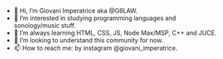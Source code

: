 - 👋 Hi, I’m Giovani Imperatrice aka @G6LAW.
- 👀 I’m interested in studying programming languages and sonology/music stuff.
- 🌱 I’m always learning HTML, CSS, JS, Node Max/MSP, C++ and JUCE.  
- 💞️ I’m looking to understand this community for now. 
- 📫 How to reach me: by instagram @giovani_imperatrice.

<!---
G6LAW/G6LAW is a ✨ special ✨ repository because its `README.md` (this file) appears on your GitHub profile.
You can click the Preview link to take a look at your changes.
--->
